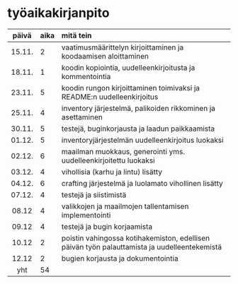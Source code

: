 # työaikakirjanpito

| päivä | aika | mitä tein  |
| :----:|:-----| :-----|
| 15.11.| 2    | vaatimusmäärittelyn kirjoittaminen ja koodaamisen aloittaminen |
| 18.11.| 1    | koodin kopiointia, uudelleenkirjoitusta ja kommentointia |
| 23.11.| 5    | koodin rungon kirjoittaminen toimivaksi ja README:n uudelleenkirjoitus |
| 25.11.| 4    | inventory järjestelmä, palikoiden rikkominen ja asettaminen |
| 30.11.| 5    | testejä, buginkorjausta ja laadun paikkaamista |
| 01.12.| 5    | inventoryjärjestelmän uudelleenkirjoitus luokaksi |
| 02.12.| 6    | maailman muokkaus, generointi yms. uudelleenkirjoitettu luokaksi |
| 03.12.| 4    | vihollisia (karhu ja lintu) lisätty |
| 04.12.| 6    | crafting järjestelmä ja luolamato vihollinen lisätty |
| 07.12.| 4    | testejä ja siistimistä
| 08.12 | 4    | valikkojen ja maailmojen tallentamisen implementointi |
| 09.12 | 4    | testejä ja bugin korjaamista |
| 10.12 | 2    | poistin vahingossa kotihakemiston, edellisen päivän työn palauttamista ja uudelleentekemistä |
| 12.12 | 2    | bugien korjausta ja dokumentointia |
| yht   | 54   | |
